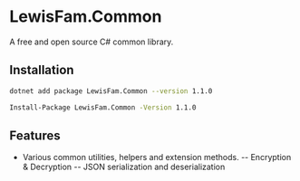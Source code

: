 # LewisFam.Common

A free and open source C# common library.

## Installation
~~~sh
dotnet add package LewisFam.Common --version 1.1.0
~~~

~~~sh
Install-Package LewisFam.Common -Version 1.1.0
~~~

## Features
- Various common utilities, helpers and extension methods.
-- Encryption & Decryption
-- JSON serialization and deserialization
